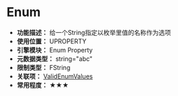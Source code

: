 ﻿# Enum

- **功能描述：** 给一个String指定以枚举里值的名称作为选项
- **使用位置：** UPROPERTY
- **引擎模块：** Enum Property
- **元数据类型：** string="abc"
- **限制类型：** FString
- **关联项：** [ValidEnumValues](#Meta_Enum_ValidEnumValues)
- **常用程度：** ★★★